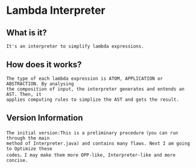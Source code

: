 # Lambda Interpreter

## What is it?
```
It's an interpreter to simplify lambda expressions.
```

## How does it works?
```
The type of each lambda expression is ATOM, APPLICATION or ABSTRACTION. By analysing
the composition of input, the interpreter generates and entends an AST. Then, it 
applies computing rules to simplize the AST and gets the result.
```

## Version Information
```
The initial version:This is a preliminary procedure（you can run through the main 
method of Interpreter.java) and contains many flaws. Next I am going to Optimize these
codes，I may make them more OPP-like, Interpreter-like and more concise.
```
